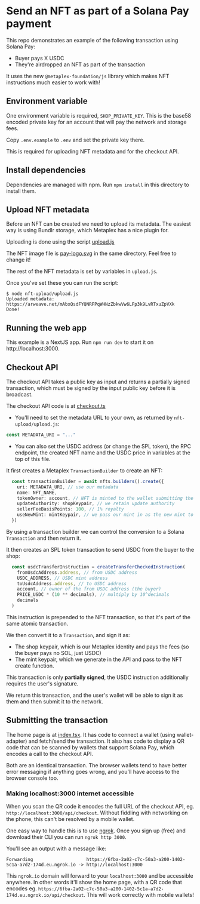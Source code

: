# Send an NFT as part of a Solana Pay payment

This repo demonstrates an example of the following transaction using Solana Pay:

- Buyer pays X USDC 
- They're airdropped an NFT as part of the transaction

It uses the new `@metaplex-foundation/js` library which makes NFT instructions much easier to work with!


## Environment variable

One environment variable is required, `SHOP_PRIVATE_KEY`. This is the base58 encoded private key for an account that will pay the network and storage fees.

Copy `.env.example` to `.env` and set the private key there.

This is required for uploading NFT metadata and for the checkout API.


## Install dependencies

Dependencies are managed with npm. Run `npm install` in this directory to install them.

## Upload NFT metadata

Before an NFT can be created we need to upload its metadata. The easiest way is using Bundlr storage, which Metaplex has a nice plugin for.

Uploading is done using the script [upload.js](./nft-upload/upload.js)

The NFT image file is [pay-logo.svg](./nft-upload/pay-logo.svg) in the same directory. Feel free to change it!

The rest of the NFT metadata is set by variables in `upload.js`.

Once you've set these you can run the script:

```shell
$ node nft-upload/upload.js
Uploaded metadata: https://arweave.net/mAbxQsdFYQNRFPqWHNzZbkwVw6LFp3k9LvRTxuZpVXk
Done!
```

## Running the web app

This example is a NextJS app. Run `npm run dev` to start it on http://localhost:3000. 


## Checkout API

The checkout API takes a public key as input and returns a partially signed transaction, which must be signed by the input public key before it is broadcast.

The checkout API code is at [checkout.ts](./pages/api/checkout.ts)

- You'll need to set the metadata URL to your own, as returned by `nft-upload/upload.js`:
```ts
const METADATA_URI = "..."
```

- You can also set the USDC address (or change the SPL token), the RPC endpoint, the created NFT name and the USDC price in variables at the top of this file. 



It first creates a Metaplex `TransactionBuilder` to create an NFT:

```ts
  const transactionBuilder = await nfts.builders().create({
    uri: METADATA_URI, // use our metadata
    name: NFT_NAME,
    tokenOwner: account, // NFT is minted to the wallet submitting the transaction (buyer)
    updateAuthority: shopKeypair, // we retain update authority
    sellerFeeBasisPoints: 100, // 1% royalty
    useNewMint: mintKeypair, // we pass our mint in as the new mint to use
  })
```

By using a transaction builder we can control the conversion to a Solana `Transaction` and then return it.

It then creates an SPL token transaction to send USDC from the buyer to the shop:

```ts
  const usdcTransferInstruction = createTransferCheckedInstruction(
    fromUsdcAddress.address, // from USDC address
    USDC_ADDRESS, // USDC mint address
    toUsdcAddress.address, // to USDC address
    account, // owner of the from USDC address (the buyer)
    PRICE_USDC * (10 ** decimals), // multiply by 10^decimals
    decimals
  )
```

This instruction is prepended to the NFT transaction, so that it's part of the same atomic transaction.

We then convert it to a `Transaction`, and sign it as:

- The shop keypair, which is our Metaplex identity and pays the fees (so the buyer pays no SOL, just USDC)
- The mint keypair, which we generate in the API and pass to the NFT create function.

This transaction is only **partially signed**, the USDC instruction additionally requires the user's signature.

We return this transaction, and the user's wallet will be able to sign it as them and then submit it to the network.


## Submitting the transaction

The home page is at [index.tsx](./pages/index.tsx). It has code to connect a wallet (using wallet-adapter) and fetch/send the transaction. It also has code to display a QR code that can be scanned by wallets that support Solana Pay, which encodes a call to the checkout API.

Both are an identical transaction. The browser wallets tend to have better error messaging if anything goes wrong, and you'll have access to the browser console too.

### Making localhost:3000 internet accessible

When you scan the QR code it encodes the full URL of the checkout API, eg. `http://localhost:3000/api/checkout`. Without fiddling with networking on the phone, this can't be resolved by a mobile wallet.

One easy way to handle this is to use [ngrok](https://ngrok.com). Once you sign up (free) and download their CLI you can run `ngrok http 3000`.

You'll see an output with a message like:

```
Forwarding                    https://6fba-2a02-c7c-50a3-a200-1402-5c1a-a7d2-174d.eu.ngrok.io -> http://localhost:3000
```

This `ngrok.io` domain will forward to your `localhost:3000` and be accessible anywhere. In other words it'll show the home page, with a QR code that encodes eg. `https://6fba-2a02-c7c-50a3-a200-1402-5c1a-a7d2-174d.eu.ngrok.io/api/checkout`. This will work correctly with mobile wallets! 